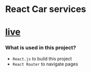 # React Car services
# [live]()
### What is used in this project?
- `React.js` to build this project
- `React Router` to navigate pages

